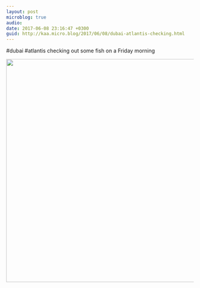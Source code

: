 ```yaml
---
layout: post
microblog: true
audio: 
date: 2017-06-08 23:16:47 +0300
guid: http://kaa.micro.blog/2017/06/08/dubai-atlantis-checking.html
---
```

#dubai #atlantis checking out some fish on a Friday morning

<img src="https://micro.kaa.bz/uploads/2018/35970e0878.jpg" width="600" height="600" />
